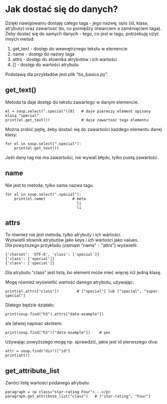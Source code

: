 # Jak dostać się do danych?  
Dzięki nawigowaniu dostaję całego taga - jego nazwę, opis (id, klasa, atrybuty) oraz zawartość (to, co pomiędzy otwarciem a zamknięciem taga). Żeby dostać się do samych danych - tego, co jest w tagu, potrzebuję użyć innych metod:  
1. get_text - dostęp do wewnętrznego tekstu w elemencie  
2. name -  dostęp do nazwy taga  
3. attrs - dostęp do słownika atrybutów i ich wartości  
4. [] - dostęp do wartości atrybutu  
  
Podstawą dla przykładów jest plik "bs_basics.py".  
  
## get_text()  
Metoda ta daje dostęp do tekstu zawartego w danym elemencie.  
```
el = soup.select(".special")[0]   # daje pierwszy element opisany klasą "special"  
print(el.get_text())              # daje zawartość tego elementu
```
  
Można zrobić pętlę, żeby dostać się do zawartości każdego elementu danej klasy:  
```
for el in soup.select(".special"):
    print(el.get_text())
```
  
Jeśli dany tag nie ma zawartości, nie wywali błędu, tylko pustą zawartość.  

  
## name  
Nie jest to metoda, tylko sama nazwa tagu.  
```
for el in soup.select(".special"):
    print(el.name)            # meta
                                li
                                li
```
  
  
## attrs  
To również nie jest metoda, tylko atrybuty i ich wartości.  
Wyświetli słownik atrybutów jako keys i ich wartości jako values.  
Dla powyższego przykładu (zamiast "name" - "attrs") wyświetli:  
```
{'charset': 'UTF-8', 'class': ['special']}
{'class': ['special']}
{'class': ['special']}
```
  
Dla atrybutu "class" jest lista, bo element może mieć więcej niż jedną klasę.  
  
Mogę również wyświetlić wartość danego atrybutu, używając:  
```
print(el.attrs["class"])        # ["special"] lub ["special", "super-special"]
```
  
Dlatego będzie działało:  
```
print(soup.find("h3").attrs["data-example"])
```
ale latwiej napisać skrótem:  
```
print(soup.find("h3")["data-example"])    # yes
```
  
Używając powyższego mogę np. sprawdzić, jakie jest id pierwszego diva:  
```
attr = soup.find("div")["id"]
print(attr)
```
  
## get_attribute_list  
Zwróci listę wartości podanego atrybutu:  
```
paragraph = <p class="star-rating Four">...</p>
paragraph.get_attribute_list("class")   # ["star-rating", "Four"]
```
  
